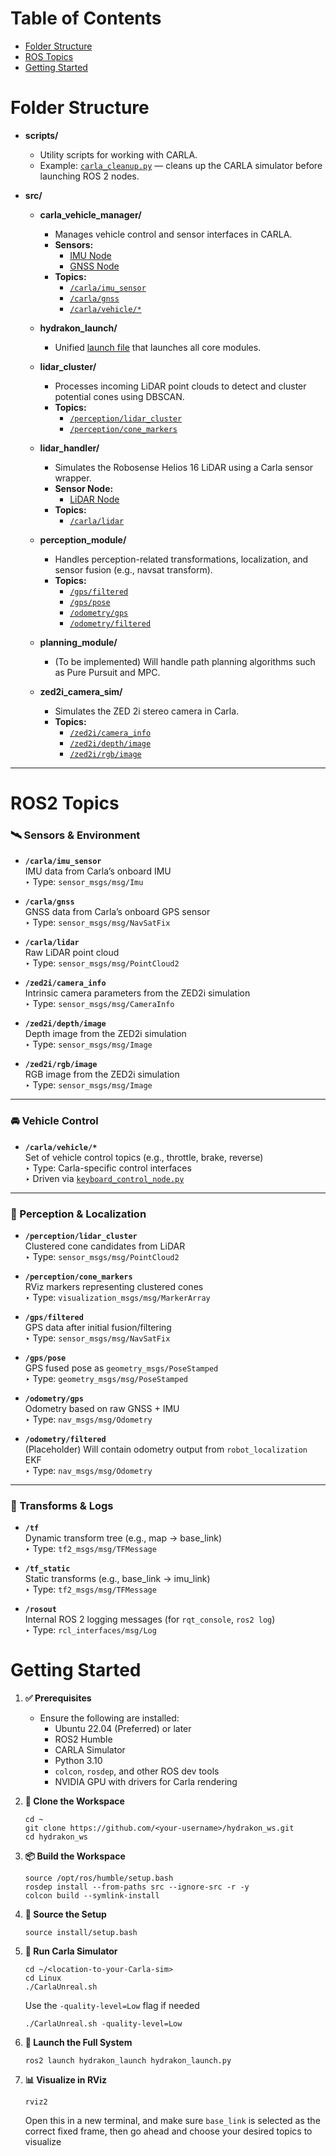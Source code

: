# Table of Contents
- [Folder Structure](#folder-structure)
- [ROS Topics](#ros2-topics)
- [Getting Started](#getting-started)

# Folder Structure

- **scripts/**
  - Utility scripts for working with CARLA.
  - Example: [`carla_cleanup.py`](scripts/carla_cleanup.py) — cleans up the CARLA simulator before launching ROS 2 nodes.

- **src/**
  - **carla_vehicle_manager/**
    - Manages vehicle control and sensor interfaces in CARLA.
    - **Sensors:**
      - [IMU Node](src/carla_vehicle_manager/carla_vehicle_manager/imu_node.py)
      - [GNSS Node](src/carla_vehicle_manager/carla_vehicle_manager/gnss_node.py)
    - **Topics:**
      - [`/carla/imu_sensor`](#ros2-topics)
      - [`/carla/gnss`](#ros2-topics)
      - [`/carla/vehicle/*`](#ros2-topics)

  - **hydrakon_launch/**
    - Unified [launch file](src/hydrakon_launch/launch/hydrakon_launch.py) that launches all core modules.

  - **lidar_cluster/**
    - Processes incoming LiDAR point clouds to detect and cluster potential cones using DBSCAN.
    - **Topics:**
      - [`/perception/lidar_cluster`](#ros2-topics)
      - [`/perception/cone_markers`](#ros2-topics)

  - **lidar_handler/**
    - Simulates the Robosense Helios 16 LiDAR using a Carla sensor wrapper.
    - **Sensor Node:**
      - [LiDAR Node](src/lidar_handler/lidar_handler/lidar_node.py)
    - **Topics:**
      - [`/carla/lidar`](#ros2-topics)

  - **perception_module/**
    - Handles perception-related transformations, localization, and sensor fusion (e.g., navsat transform).
    - **Topics:**
      - [`/gps/filtered`](#ros2-topics)
      - [`/gps/pose`](#ros2-topics)
      - [`/odometry/gps`](#ros2-topics)
      - [`/odometry/filtered`](#ros2-topics)

  - **planning_module/**
    - (To be implemented) Will handle path planning algorithms such as Pure Pursuit and MPC.

  - **zed2i_camera_sim/**
    - Simulates the ZED 2i stereo camera in Carla.
    - **Topics:**
      - [`/zed2i/camera_info`](#ros2-topics)
      - [`/zed2i/depth/image`](#ros2-topics)
      - [`/zed2i/rgb/image`](#ros2-topics)

---

# ROS2 Topics

### 🛰 Sensors & Environment
- **`/carla/imu_sensor`**  
  IMU data from Carla’s onboard IMU  
  ‣ Type: `sensor_msgs/msg/Imu`

- **`/carla/gnss`**  
  GNSS data from Carla’s onboard GPS sensor  
  ‣ Type: `sensor_msgs/msg/NavSatFix`

- **`/carla/lidar`**  
  Raw LiDAR point cloud  
  ‣ Type: `sensor_msgs/msg/PointCloud2`

- **`/zed2i/camera_info`**  
  Intrinsic camera parameters from the ZED2i simulation  
  ‣ Type: `sensor_msgs/msg/CameraInfo`

- **`/zed2i/depth/image`**  
  Depth image from the ZED2i simulation  
  ‣ Type: `sensor_msgs/msg/Image`

- **`/zed2i/rgb/image`**  
  RGB image from the ZED2i simulation  
  ‣ Type: `sensor_msgs/msg/Image`

---

### 🚘 Vehicle Control
- **`/carla/vehicle/*`**  
  Set of vehicle control topics (e.g., throttle, brake, reverse)  
  ‣ Type: Carla-specific control interfaces  
  ‣ Driven via [`keyboard_control_node.py`](src/carla_vehicle_manager/carla_vehicle_manager/keyboard_control_node.py)

---

### 🧠 Perception & Localization
- **`/perception/lidar_cluster`**  
  Clustered cone candidates from LiDAR  
  ‣ Type: `sensor_msgs/msg/PointCloud2`

- **`/perception/cone_markers`**  
  RViz markers representing clustered cones  
  ‣ Type: `visualization_msgs/msg/MarkerArray`

- **`/gps/filtered`**  
  GPS data after initial fusion/filtering  
  ‣ Type: `sensor_msgs/msg/NavSatFix`

- **`/gps/pose`**  
  GPS fused pose as `geometry_msgs/PoseStamped`  
  ‣ Type: `geometry_msgs/msg/PoseStamped`

- **`/odometry/gps`**  
  Odometry based on raw GNSS + IMU  
  ‣ Type: `nav_msgs/msg/Odometry`

- **`/odometry/filtered`**  
  (Placeholder) Will contain odometry output from `robot_localization` EKF  
  ‣ Type: `nav_msgs/msg/Odometry`

---

### 🧭 Transforms & Logs
- **`/tf`**  
  Dynamic transform tree (e.g., map → base_link)  
  ‣ Type: `tf2_msgs/msg/TFMessage`

- **`/tf_static`**  
  Static transforms (e.g., base_link → imu_link)  
  ‣ Type: `tf2_msgs/msg/TFMessage`

- **`/rosout`**  
  Internal ROS 2 logging messages (for `rqt_console`, `ros2 log`)  
  ‣ Type: `rcl_interfaces/msg/Log`

# Getting Started
1. **✅ Prerequisites**
    - Ensure the following are installed:
        - Ubuntu 22.04 (Preferred) or later
        - ROS2 Humble
        - CARLA Simulator
        - Python 3.10 
        - ``colcon``, ``rosdep``, and other ROS dev tools
        - NVIDIA GPU with drivers for Carla rendering
2. **📁 Clone the Workspace**
    ```shell
    cd ~
    git clone https://github.com/<your-username>/hydrakon_ws.git
    cd hydrakon_ws
    ```
3. **📦 Build the Workspace**
    ```shell
    source /opt/ros/humble/setup.bash
    rosdep install --from-paths src --ignore-src -r -y
    colcon build --symlink-install
    ```
4. **🔧 Source the Setup**
    ```shell
    source install/setup.bash
    ```
5. **🧪 Run Carla Simulator**
    ```shell
    cd ~/<location-to-your-Carla-sim>
    cd Linux
    ./CarlaUnreal.sh 
    ```

    Use the `-quality-level=Low` flag if needed
    ```shell
    ./CarlaUnreal.sh -quality-level=Low
    ```
6. **🚗 Launch the Full System**
    ```shell
    ros2 launch hydrakon_launch hydrakon_launch.py
    ```
7. **📊 Visualize in RViz**
    ```
    rviz2
    ```
    Open this in a new terminal, and make sure `base_link` is selected as the correct fixed frame, then go ahead and choose your desired topics to visualize